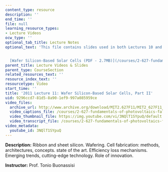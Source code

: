 ```yaml
---
content_type: resource
description: ''
end_time: ''
file: null
learning_resource_types:
- Lecture Videos
ocw_type: ''
optional_tab_title: Lecture Notes
optional_text: 'This file contains slides used in both Lectures 10 and 11.


  [Wafer Silicon-Based Solar Cells (PDF - 2.7MB)](/courses/2-627-fundamentals-of-photovoltaics-fall-2013/resources/mit2_627f13_lec10-11)'
parent_title: Lecture Videos & Slides
parent_type: CourseSection
related_resources_text: ''
resource_index_text: ''
resourcetype: Video
start_time: ''
title: '2011 Lecture 11: Wafer Silicon-Based Solar Cells, Part II'
uid: 9296ccd7-81d5-8a90-1ef9-997a085959ce
video_files:
  archive_url: http://www.archive.org/download/MIT2.627F11/MIT2_627F11_lec11_300k.mp4
  video_captions_file: /courses/2-627-fundamentals-of-photovoltaics-fall-2013/ccf48c6883a45aa194f05c8e0f5c7270_3NQlT1SYpuQ.vtt
  video_thumbnail_file: https://img.youtube.com/vi/3NQlT1SYpuQ/default.jpg
  video_transcript_file: /courses/2-627-fundamentals-of-photovoltaics-fall-2013/b9f092dd25ec32dc1edec6b96b902f0a_3NQlT1SYpuQ.pdf
video_metadata:
  youtube_id: 3NQlT1SYpuQ
---
```


**Description:** Ribbon and sheet silicon. Wafering. Cell fabrication: methods, architectures, concepts. state of the art. Efficiency loss mechanisms. Emerging trends, cutting-edge technology. Role of innovation.

**Instructor:** Prof. Tonio Buonassisi




